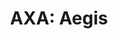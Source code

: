 ---
layout: term
title: 'AXA: Aegis'
name: axa
description: "Retenez Axa, c'est l'ancien nom et c'est plus court, correspond à un SHVR mais en amélioré (voir SH et VR)."
---